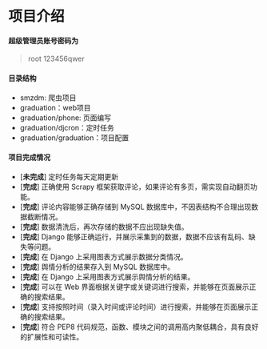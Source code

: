 # 项目介绍

#### 超级管理员账号密码为

> root 123456qwer

#### 目录结构
- smzdm: 爬虫项目
- graduation：web项目
- graduation/phone: 页面编写
- graduation/djcron：定时任务
- graduation/graduation：项目配置

#### 项目完成情况

- [**未完成**] 定时任务每天定期更新
- [**完成**] 正确使用 Scrapy 框架获取评论，如果评论有多页，需实现自动翻页功能。
- [**完成**] 评论内容能够正确存储到 MySQL 数据库中，不因表结构不合理出现数据截断情况。
- [**完成**] 数据清洗后，再次存储的数据不应出现缺失值。
- [**完成**] Django 能够正确运行，并展示采集到的数据，数据不应该有乱码、缺失等问题。
- [**完成**] 在 Django 上采用图表方式展示数据分类情况。
- [**完成**] 舆情分析的结果存入到 MySQL 数据库中。
- [**完成**] 在 Django 上采用图表方式展示舆情分析的结果。
- [**完成**] 可以在 Web 界面根据关键字或关键词进行搜索，并能够在页面展示正确的搜索结果。
- [**完成**] 支持按照时间（录入时间或评论时间）进行搜索，并能够在页面展示正确的搜索结果。
- [**完成**] 符合 PEP8 代码规范，函数、模块之间的调用高内聚低耦合，具有良好的扩展性和可读性。